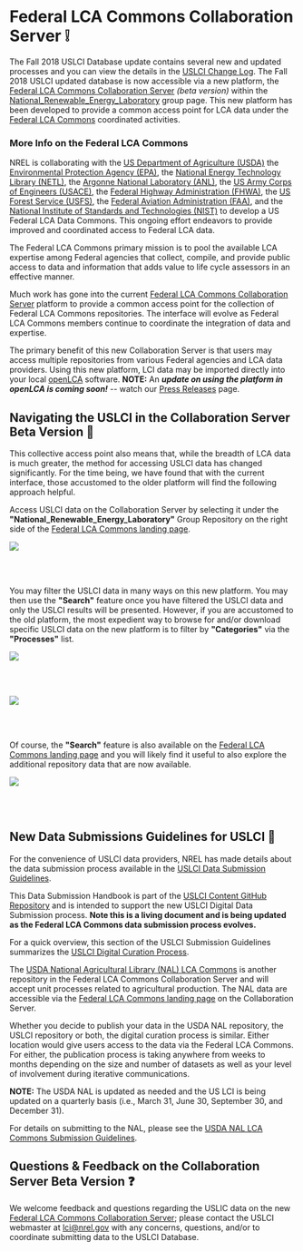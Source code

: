 # Federal LCA Commons Collaboration Server :grey_exclamation:
The Fall 2018 USLCI Database update contains several new and updated processes and you can view the details in the [USLCI Change Log](https://github.com/uslci-admin/uslci-content/blob/dev/docs/release_info/change-log.md). The Fall 2018 USLCI updated database is now accessible via a new platform, the [Federal LCA Commons Collaboration Server](https://www.lcacommons.gov/lca-collaboration/search) _(beta version)_ within the [National_Renewable_Energy_Laboratory](https://www.lcacommons.gov/lca-collaboration/National_Renewable_Energy_Laboratory/USLCI) group page. This new platform has been developed to provide a common access point for LCA data under the [Federal LCA Commons](https://www.lcacommons.gov/catalog) coordinated activities. 

### More Info on the Federal LCA Commons

NREL is collaborating with the [US Department of Agriculture (USDA)](https://www.usda.gov/) the [Environmental Protection Agency (EPA)](https://www.epa.gov/), the [National Energy Technology Library (NETL)](https://www.netl.doe.gov/), the [Argonne National Laboratory (ANL)](http://www.anl.gov/), the [US Army Corps of Engineers (USACE)](https://www.usace.army.mil/), the [Federal Highway Administration (FHWA)](https://www.fhwa.dot.gov/), the [US Forest Service (USFS)](https://www.fs.fed.us/), the [Federal Aviation Administration (FAA)](https://www.faa.gov/), and the [National Institute of Standards and Technologies (NIST)](https://www.nist.gov/) to develop a US Federal LCA Data Commons. This ongoing effort endeavors to provide improved and coordinated access to Federal LCA data. 

The Federal LCA Commons primary mission is to pool the available LCA expertise among Federal agencies that collect, compile, and provide public access to data and information that adds value to life cycle assessors in an effective manner.

Much work has gone into the current [Federal LCA Commons Collaboration Server](https://www.lcacommons.gov/lca-collaboration/search) platform to provide a common access point for the collection of Federal LCA Commons repositories. The interface will evolve as Federal LCA Commons members continue to coordinate the integration of data and expertise. 

The primary benefit of this new Collaboration Server is that users may access multiple repositories from various Federal agencies and LCA data providers. Using this new platform, LCI data may be imported directly into your local [openLCA](http://www.openlca.org/) software. **NOTE:** An **_update on using the platform in openLCA is coming soon!_** -- watch our [Press Releases](https://github.com/uslci-admin/uslci-content/blob/dev/docs/release_info/press-release.md) page.
<br>

## Navigating the USLCI in the Collaboration Server Beta Version :nut_and_bolt:

This collective access point also means that, while the breadth of LCA data is much greater, the method for accessing USLCI data has changed significantly. For the time being, we have found that with the current interface, those accustomed to the older platform will find the following approach helpful.

Access USLCI data on the Collaboration Server by selecting it under the **"National_Renewable_Energy_Laboratory"** Group Repository on the right side of the [Federal LCA Commons landing page](https://www.lcacommons.gov/lca-collaboration/search).

![](https://github.com/uslci-admin/uslci-content/blob/dev/images/USLCI%20on%20Collaboration%20Server.png)

<br>
<br>

You may filter the USLCI data in many ways on this new platform. You may then use the **"Search"** feature once you have filtered the USLCI data and only the USLCI results will be presented. However, if you are accustomed to the old platform, the most expedient way to browse for and/or download specific USLCI data on the new platform is to filter by **"Categories"** via the **"Processes"** list.


![](https://github.com/uslci-admin/uslci-content/blob/dev/images/Filtering%20USLCI%20Data.png)

<br>
<br>


![](https://github.com/uslci-admin/uslci-content/blob/dev/images/Filtering%20by%20Category%20on%20USLCI.png)

<br>
<br>

Of course, the **"Search"** feature is also available on the [Federal LCA Commons landing page](https://www.lcacommons.gov/lca-collaboration/search) and you will likely find it useful to also explore the additional repository data that are now available. 

![](https://github.com/uslci-admin/uslci-content/blob/dev/images/Search%20feature%20%26%20Additional%20Repositories.png)

<br>
<br>

## New Data Submissions Guidelines for USLCI :green_book:

For the convenience of USLCI data providers, NREL has made details about the data submission process available in the [USLCI Data Submission Guidelines](https://github.com/uslci-admin/uslci-content/blob/dev/docs/submission_handbook/00-sub-handbook-landing.md).

This Data Submission Handbook is part of the [USLCI Content GitHub Repository](https://github.com/uslci-admin/uslci-content/wiki) and is intended to support the new USLCI Digital Data Submission process. **Note this is a living document and is being updated as the Federal LCA Commons data submission process evolves.**


For a quick overview, this section of the USLCI Submission Guidelines summarizes the [USLCI Digital Curation Process](https://github.com/uslci-admin/uslci-content/blob/dev/docs/submission_handbook/02-how-to-publish-in-the-uslci.md#overview-digital-curation).


The [USDA National Agricultural Library (NAL) LCA Commons](https://data.nal.usda.gov/dataset/lca-commons) is another repository in the Federal LCA Commons Collaboration Server and will accept unit processes related to agricultural production. The NAL data are accessible via the [Federal LCA Commons landing page](https://www.lcacommons.gov/lca-collaboration/search) on the Collaboration Server. 

Whether you decide to publish your data in the USDA NAL repository, the USLCI repository or both, the digital curation process is similar. Either location would give users access to the data via the Federal LCA Commons. For either, the publication process is taking anywhere from weeks to months depending on the size and number of datasets as well as your level of involvement during iterative communications. 

**NOTE:** The USDA NAL is updated as needed and the US LCI is being updated on a quarterly basis (i.e., March 31, June 30, September 30, and December 31). 

For details on submitting to the NAL, please see the [USDA NAL LCA Commons Submission Guidelines](https://data.nal.usda.gov/dataset/usda-lca-commons-data-submission-guidelines/resource/81709128-15a6-4c1c-b634-21d93bb8eefa).
<br>

## Questions & Feedback on the Collaboration Server Beta Version :question:

We welcome feedback and questions regarding the USLIC data on the new [Federal LCA Commons Collaboration Server](https://www.lcacommons.gov/lca-collaboration/search); please contact the USLCI webmaster at lci@nrel.gov with any concerns, questions, and/or to coordinate submitting data to the USLCI Database.
<br>
